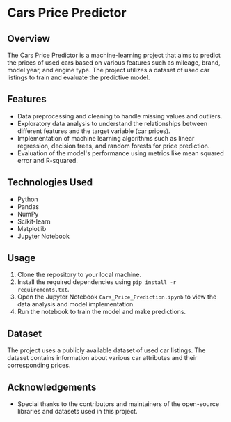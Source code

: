 # Cars Price Predictor

## Overview
The Cars Price Predictor is a machine-learning project that aims to predict the prices of used cars based on various features such as mileage, brand, model year, and engine type. The project utilizes a dataset of used car listings to train and evaluate the predictive model.

## Features
- Data preprocessing and cleaning to handle missing values and outliers.
- Exploratory data analysis to understand the relationships between different features and the target variable (car prices).
- Implementation of machine learning algorithms such as linear regression, decision trees, and random forests for price prediction.
- Evaluation of the model's performance using metrics like mean squared error and R-squared.

## Technologies Used
- Python
- Pandas
- NumPy
- Scikit-learn
- Matplotlib
- Jupyter Notebook

## Usage
1. Clone the repository to your local machine.
2. Install the required dependencies using `pip install -r requirements.txt`.
3. Open the Jupyter Notebook `Cars_Price_Prediction.ipynb` to view the data analysis and model implementation.
4. Run the notebook to train the model and make predictions.

## Dataset
The project uses a publicly available dataset of used car listings. The dataset contains information about various car attributes and their corresponding prices.

## Acknowledgements
- Special thanks to the contributors and maintainers of the open-source libraries and datasets used in this project.

